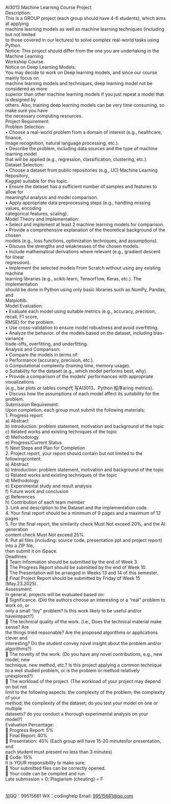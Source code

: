 AI3013 Machine Learning Course Project<br>Description:<br>This is a GROUP project (each group should have 4-6 students), which aims at applying <br>machine learning models as well as machine learning techniques (including but not limited <br>to those covered in our lectures) to solve complex real-world tasks using Python.<br>Notice: This project should differ from the one you are undertaking in the Machine Learning <br>Workshop Course.<br>Notice on Deep Learning Models:<br>You may decide to work on Deep learning models, and since our course mainly focus on <br>machine learning models and techniques, deep learning model not be considered as more <br>superior than other machine learning models if you just repeat a model that is designed by <br>others. Also, training deep learning models can be very time consuming, so make sure you have <br>the necessary computing resources.<br>Project Requirement:<br>Problem Selection:<br>• Choose a real-world problem from a domain of interest (e.g., healthcare, finance, <br>image recognition, natural language processing, etc.).<br>• Describe the problem, including data sources and the type of machine learning model <br>that will be applied (e.g., regression, classification, clustering, etc.).<br>Dataset Selection:<br>• Choose a dataset from public repositories (e.g., UCI Machine Learning Repository, <br>Kaggle) suitable for this topic.<br>• Ensure the dataset has a sufficient number of samples and features to allow for <br>meaningful analysis and model comparison.<br>• Apply appropriate data preprocessing steps (e.g., handling missing values, encoding <br>categorical features, scaling).<br>Model Theory and Implementation:<br>• Select and implement at least 2 machine learning models for comparison.<br>• Provide a comprehensive explanation of the theoretical background of the chosen <br>models (e.g., loss functions, optimization techniques, and assumptions).<br>• Discuss the strengths and weaknesses of the chosen models.<br>• Include mathematical derivations where relevant (e.g., gradient descent for linear <br>regression).<br>• Implement the selected models From Scratch without using any existing machine <br>learning libraries (e.g., scikit-learn, TensorFlow, Keras, etc.). The implementation <br>should be done in Python using only basic libraries such as NumPy, Pandas, and <br>Matplotlib.<br>Model Evaluation:<br>• Evaluate each model using suitable metrics (e.g., accuracy, precision, recall, F1 score, <br>RMSE) for the problem.<br>• Use cross-validation to ensure model robustness and avoid overfitting.<br>• Analyze the behavior. of the models based on the dataset, including bias-variance <br>trade-offs, overfitting, and underfitting.<br>Analysis and Comparison:<br>• Compare the models in terms of:<br>o Performance (accuracy, precision, etc.).<br>o Computational complexity (training time, memory usage).<br>o Suitability for the dataset (e.g., which model performs best, why).<br>• Provide a comparison of the models' performances with appropriate visualizations <br>(e.g., bar plots or tables comp代 写AI3013、Python
程序aring metrics).<br>• Discuss how the assumptions of each model affect its suitability for the problem.<br>Submission Requirement:<br>Upon completion, each group must submit the following materials:<br>1. Progress report<br>a) Abstract<br>b) Introduction: problem statement, motivation and background of the topic<br>c) Related works and existing techniques of the topic<br>d) Methodology<br>e) Progress/Current Status<br>f) Next Steps and Plan for Completion<br>2. Project report, your report should contain but not limited to the followingcontent:<br>a) Abstract<br>b) Introduction: problem statement, motivation and background of the topic<br>c) Related works and existing techniques of the topic<br>d) Methodology<br>e) Experimental study and result analysis<br>f) Future work and conclusion<br>g) References<br>h) Contribution of each team member<br>3. Link and description to the Dataset and the implementation code.<br>4. Your final report should be a minimum of 9 pages and a maximum of 12 pages<br>5. For the final report, the similarity check Must Not exceed 20%, and the AI generation <br>content check Must Not exceed 25%.<br>6. Put all files (including: source code, presentation ppt and project report) into a ZIP file, <br>then submit it on iSpace.<br>Deadlines:<br> Team Information should be submitted by the end of Week 3.<br> The Progress Report should be submitted by the end of Week 10.<br> The Presentation will be arranged in Weeks 13 and 14 of this semester.<br> Final Project Report should be submitted by Friday of Week 15 (May.23.2025).<br>Assessment:<br>In general, projects will be evaluated based on:<br> Significance. (Did the authors choose an interesting or a “real" problem to work on, or <br>only a small “toy" problem? Is this work likely to be useful and/or haveimpact?)<br> The technical quality of the work. (i.e., Does the technical material make sense? Are <br>the things tried reasonable? Are the proposed algorithms or applications clever and <br>interesting? Do the student convey novel insight about the problem and/or algorithms?)<br> The novelty of the work. (Do you have any novel contributions, e.g., new model, new <br>technique, new method, etc.? Is this project applying a common technique to a well studied problem, or is the problem or method relatively unexplored?)<br> The workload of the project. (The workload of your project may depend on but not <br>limit to the following aspects: the complexity of the problem; the complexity of your <br>method; the complexity of the dataset; do you test your model on one or multiple <br>datasets? do you conduct a thorough experimental analysis on your model?)<br>Evaluation Percentage:<br> Progress Report: 5%<br> Final Report: 40%<br> Presentation: 40% (Each group will have 15-20 minutesfor presentation, and<br>each student must present no less than 3 minutes)<br> Code: 15%<br>It is YOUR responsibility to make sure:<br> Your submitted files can be correctly opened. <br> Your code can be compiled and run. <br>Late submission = 0; Plagiarism (cheating) = F<br><br><br>加QQ：99515681  WX：codinghelp  Email: 99515681@qq.com
